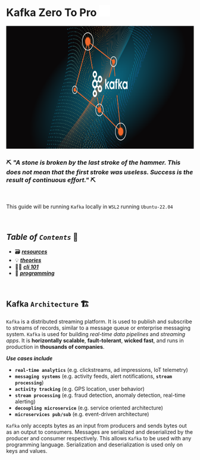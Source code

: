 # Kafka Zero To Pro <img src="assets/img/kafka.png" width="30px">

<img src="assets/img/header.png" width="100%" height="330px">

<br/>

### ⛏️ ***"A stone is broken by the last stroke of the hammer. This does not mean that the first stroke was useless. Success is the result of continuous effort."*** ⛏️

<br>

This guide will be running `Kafka` locally in `WSL2` running `Ubuntu-22.04`

<br>

## ***Table*** *of* ***`Contents`*** 📜

* 🗃️ [***resources***](00-resources/README.md)
* 💡 [***theories***](01-kafka-theory/README.md)
* 👩‍💻 [***cli 101***](02-cli-101/README.md)
* 🐍 [***programming***](03-kafka-programming/README.md)

<br>

## **Kafka** `Architecture` 🏗️

`Kafka` is a distributed streaming platform. It is used to publish and subscribe to streams of records, similar to a message queue or enterprise messaging system. `Kafka` is used for building *real-time data pipelines* and *streaming apps*. It is **horizontally scalable**, **fault-tolerant**, **wicked fast**, and runs in production in **thousands of companies**.

***Use cases include***

* **`real-time analytics`** (e.g. clickstreams, ad impressions, IoT telemetry)
* **`messaging systems`** (e.g. activity feeds, alert notifications, **`stream processing`**)
* **`activity tracking`** (e.g. GPS location, user behavior)
* **`stream processing`** (e.g. fraud detection, anomaly detection, real-time alerting)
* **`decoupling microservice`** (e.g. service oriented architecture)
* **`microservices pub/sub`** (e.g. event-driven architecture)

`Kafka` only accepts bytes as an input from producers and sends bytes out as an output to consumers. Messages are serialized and deserialized by the producer and consumer respectively. This allows `Kafka` to be used with any programming language. Serialization and deserialization is used only on keys and values.

<br>


<!-- 
## **Basic** `Commands` 📝

*  

-->
